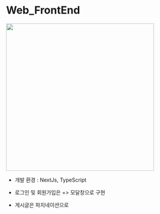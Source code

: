 # Web_FrontEnd



<img src = "https://user-images.githubusercontent.com/48006103/102682285-bc877700-420b-11eb-9fe6-4edce1c0f2ef.png" width="400"/>





- 개발 환경 :  NextJs, TypeScript

  

- 로그인 및 회원가입은 => 모달창으로 구현 

- 게시글은 파지네이션으로 

  


